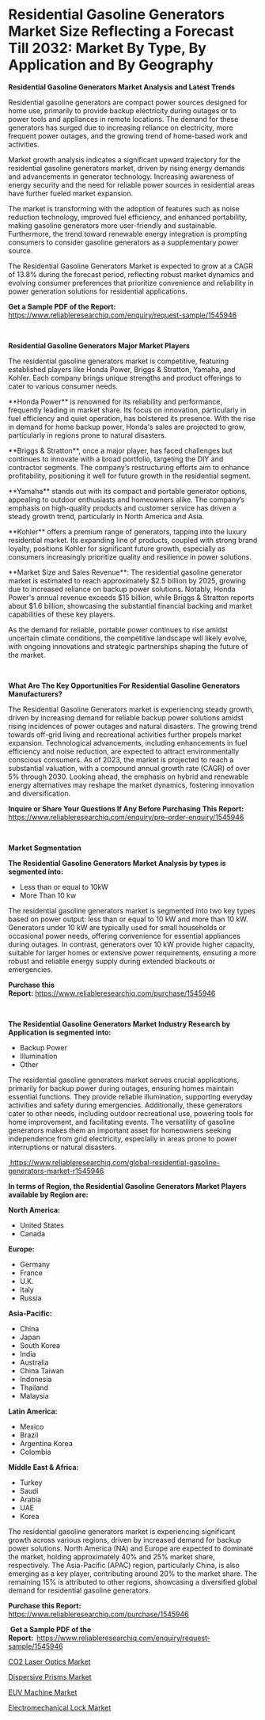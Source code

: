 <p><h1>Residential Gasoline Generators Market Size Reflecting a Forecast Till 2032: Market By Type, By Application and By Geography</h1></p><p><strong>Residential Gasoline Generators Market Analysis and Latest Trends</strong></p>
<p><p>Residential gasoline generators are compact power sources designed for home use, primarily to provide backup electricity during outages or to power tools and appliances in remote locations. The demand for these generators has surged due to increasing reliance on electricity, more frequent power outages, and the growing trend of home-based work and activities.</p><p>Market growth analysis indicates a significant upward trajectory for the residential gasoline generators market, driven by rising energy demands and advancements in generator technology. Increasing awareness of energy security and the need for reliable power sources in residential areas have further fueled market expansion. </p><p>The market is transforming with the adoption of features such as noise reduction technology, improved fuel efficiency, and enhanced portability, making gasoline generators more user-friendly and sustainable. Furthermore, the trend toward renewable energy integration is prompting consumers to consider gasoline generators as a supplementary power source.</p><p>The Residential Gasoline Generators Market is expected to grow at a CAGR of 13.8% during the forecast period, reflecting robust market dynamics and evolving consumer preferences that prioritize convenience and reliability in power generation solutions for residential applications.</p></p>
<p><strong>Get a Sample PDF of the Report:&nbsp;</strong> <a href="https://www.reliableresearchiq.com/enquiry/request-sample/1545946?utm_campaign=1088&utm_medium=2&utm_source=Github&utm_content=ia&utm_term=17022025&utm_id=residential-gasoline-generators">https://www.reliableresearchiq.com/enquiry/request-sample/1545946</a></p>
<p>&nbsp;</p>
<p><strong>Residential Gasoline Generators Major Market Players</strong></p>
<p><p>The residential gasoline generators market is competitive, featuring established players like Honda Power, Briggs & Stratton, Yamaha, and Kohler. Each company brings unique strengths and product offerings to cater to various consumer needs.</p><p>**Honda Power** is renowned for its reliability and performance, frequently leading in market share. Its focus on innovation, particularly in fuel efficiency and quiet operation, has bolstered its presence. With the rise in demand for home backup power, Honda's sales are projected to grow, particularly in regions prone to natural disasters.</p><p>**Briggs & Stratton**, once a major player, has faced challenges but continues to innovate with a broad portfolio, targeting the DIY and contractor segments. The company’s restructuring efforts aim to enhance profitability, positioning it well for future growth in the residential segment.</p><p>**Yamaha** stands out with its compact and portable generator options, appealing to outdoor enthusiasts and homeowners alike. The company’s emphasis on high-quality products and customer service has driven a steady growth trend, particularly in North America and Asia.</p><p>**Kohler** offers a premium range of generators, tapping into the luxury residential market. Its expanding line of products, coupled with strong brand loyalty, positions Kohler for significant future growth, especially as consumers increasingly prioritize quality and resilience in power solutions.</p><p>**Market Size and Sales Revenue**: The residential gasoline generator market is estimated to reach approximately $2.5 billion by 2025, growing due to increased reliance on backup power solutions. Notably, Honda Power's annual revenue exceeds $15 billion, while Briggs & Stratton reports about $1.6 billion, showcasing the substantial financial backing and market capabilities of these key players. </p><p>As the demand for reliable, portable power continues to rise amidst uncertain climate conditions, the competitive landscape will likely evolve, with ongoing innovations and strategic partnerships shaping the future of the market.</p></p>
<p>&nbsp;</p>
<p><strong>What Are The Key Opportunities For Residential Gasoline Generators Manufacturers?</strong></p>
<p><p>The Residential Gasoline Generators market is experiencing steady growth, driven by increasing demand for reliable backup power solutions amidst rising incidences of power outages and natural disasters. The growing trend towards off-grid living and recreational activities further propels market expansion. Technological advancements, including enhancements in fuel efficiency and noise reduction, are expected to attract environmentally conscious consumers. As of 2023, the market is projected to reach a substantial valuation, with a compound annual growth rate (CAGR) of over 5% through 2030. Looking ahead, the emphasis on hybrid and renewable energy alternatives may reshape the market dynamics, fostering innovation and diversification.</p></p>
<p><strong>Inquire or Share Your Questions If Any Before Purchasing This Report:</strong> <a href="https://www.reliableresearchiq.com/enquiry/pre-order-enquiry/1545946?utm_campaign=1088&utm_medium=2&utm_source=Github&utm_content=ia&utm_term=17022025&utm_id=residential-gasoline-generators">https://www.reliableresearchiq.com/enquiry/pre-order-enquiry/1545946</a></p>
<p>&nbsp;</p>
<p><strong>Market Segmentation</strong></p>
<p><strong>The Residential Gasoline Generators Market Analysis by types is segmented into:</strong></p>
<p><ul><li>Less than or equal to 10kW</li><li>More Than 10 kw</li></ul></p>
<p><p>The residential gasoline generators market is segmented into two key types based on power output: less than or equal to 10 kW and more than 10 kW. Generators under 10 kW are typically used for small households or occasional power needs, offering convenience for essential appliances during outages. In contrast, generators over 10 kW provide higher capacity, suitable for larger homes or extensive power requirements, ensuring a more robust and reliable energy supply during extended blackouts or emergencies.</p></p>
<p><strong>Purchase this Report:&nbsp;</strong><a href="https://www.reliableresearchiq.com/purchase/1545946?utm_campaign=1088&utm_medium=2&utm_source=Github&utm_content=ia&utm_term=17022025&utm_id=residential-gasoline-generators">https://www.reliableresearchiq.com/purchase/1545946</a></p>
<p>&nbsp;</p>
<p><strong>The Residential Gasoline Generators Market Industry Research by Application is segmented into:</strong></p>
<p><ul><li>Backup Power</li><li>Illumination</li><li>Other</li></ul></p>
<p><p>The residential gasoline generators market serves crucial applications, primarily for backup power during outages, ensuring homes maintain essential functions. They provide reliable illumination, supporting everyday activities and safety during emergencies. Additionally, these generators cater to other needs, including outdoor recreational use, powering tools for home improvement, and facilitating events. The versatility of gasoline generators makes them an important asset for homeowners seeking independence from grid electricity, especially in areas prone to power interruptions or natural disasters.</p></p>
<p><a href="https://www.reliableresearchiq.com/global-residential-gasoline-generators-market-r1545946?utm_campaign=1088&utm_medium=2&utm_source=Github&utm_content=ia&utm_term=17022025&utm_id=residential-gasoline-generators">&nbsp;https://www.reliableresearchiq.com/global-residential-gasoline-generators-market-r1545946</a></p>
<p><strong>In terms of Region, the Residential Gasoline Generators Market Players available by Region are:</strong></p>
<p>
    <p> <strong> North America: </strong>
        <ul>
            <li>United States</li>
            <li>Canada</li>
        </ul>
        </p> 
    <p> <strong> Europe: </strong>
        <ul>
            <li>Germany</li>
            <li>France</li>
            <li>U.K.</li>
            <li>Italy</li>
            <li>Russia</li>
        </ul>
        </p> 
    <p> <strong> Asia-Pacific: </strong>
        <ul>
            <li>China</li>
            <li>Japan</li>
            <li>South Korea</li>
            <li>India</li>
            <li>Australia</li>
            <li>China Taiwan</li>
            <li>Indonesia</li>
            <li>Thailand</li>
            <li>Malaysia</li>
        </ul>
        </p> 
    <p> <strong> Latin America: </strong>
        <ul>
            <li>Mexico</li>
            <li>Brazil</li>
            <li>Argentina Korea</li>
            <li>Colombia</li>
        </ul>
        </p> 
    <p> <strong> Middle East & Africa: </strong>
        <ul>
            <li>Turkey</li>
            <li>Saudi</li>
            <li>Arabia</li>
            <li>UAE</li>
            <li>Korea</li>
        </ul>
    </p>
    </p>
<p><p>The residential gasoline generators market is experiencing significant growth across various regions, driven by increased demand for backup power solutions. North America (NA) and Europe are expected to dominate the market, holding approximately 40% and 25% market share, respectively. The Asia-Pacific (APAC) region, particularly China, is also emerging as a key player, contributing around 20% to the market share. The remaining 15% is attributed to other regions, showcasing a diversified global demand for residential gasoline generators.</p></p>
<p><strong>Purchase this Report: </strong><a href="https://www.reliableresearchiq.com/purchase/1545946?utm_campaign=1088&utm_medium=2&utm_source=Github&utm_content=ia&utm_term=17022025&utm_id=residential-gasoline-generators">https://www.reliableresearchiq.com/purchase/1545946</a></p>
<p>&nbsp;<strong>Get a Sample PDF of the Report:&nbsp;&nbsp;</strong><a href="https://www.reliableresearchiq.com/enquiry/request-sample/1545946?utm_campaign=1088&utm_medium=2&utm_source=Github&utm_content=ia&utm_term=17022025&utm_id=residential-gasoline-generators">https://www.reliableresearchiq.com/enquiry/request-sample/1545946</a></p>
<p><strong></strong></p>
<p><p><a href="https://github.com/sirayedantte/Market-Research-Report-List-1/blob/main/co2-laser-optics-market.md?utm_campaign=1088&utm_medium=2&utm_source=Github&utm_content=ia&utm_term=17022025&utm_id=residential-gasoline-generators">CO2 Laser Optics Market</a></p><p><a href="https://github.com/herakterroem/Market-Research-Report-List-1/blob/main/dispersive-prisms-market.md?utm_campaign=1088&utm_medium=2&utm_source=Github&utm_content=ia&utm_term=17022025&utm_id=residential-gasoline-generators">Dispersive Prisms Market</a></p><p><a href="https://github.com/armsinwan/Market-Research-Report-List-1/blob/main/euv-machine-market.md?utm_campaign=1088&utm_medium=2&utm_source=Github&utm_content=ia&utm_term=17022025&utm_id=residential-gasoline-generators">EUV Machine Market</a></p><p><a href="https://github.com/biyajausenik/Market-Research-Report-List-1/blob/main/electromechanical-lock-market.md?utm_campaign=1088&utm_medium=2&utm_source=Github&utm_content=ia&utm_term=17022025&utm_id=residential-gasoline-generators">Electromechanical Lock Market</a></p></p>